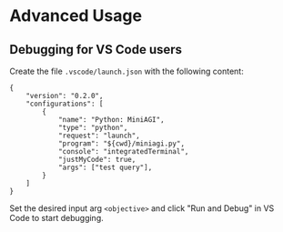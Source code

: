 # Advanced Usage

## Debugging for VS Code users

Create the file `.vscode/launch.json` with the following content:

```
{
    "version": "0.2.0",
    "configurations": [
        {
            "name": "Python: MiniAGI",
            "type": "python",
            "request": "launch",
            "program": "${cwd}/miniagi.py",
            "console": "integratedTerminal",
            "justMyCode": true,
            "args": ["test query"],
        }
    ]
}
```

Set the desired input arg ``<objective>`` and click "Run and Debug" in VS Code to start debugging.
